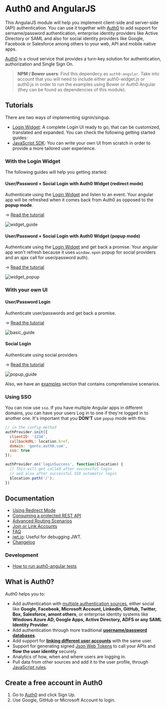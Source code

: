 # Auth0 and AngularJS

This AngularJS module will help you implement client-side and server-side (API) authentication. You can use it together with [Auth0](https://www.auth0.com) to add support for sername/password authentication, enterprise identity providers like Active Directory or SAML and also for social identity providers like Google, Facebook or Salesforce among others to your web, API and mobile native apps.

[Auth0](https://www.auth0.com) is a cloud service that provides a turn-key solution for authentication, authorization and Single Sign On.

> **NPM / Bower users**: Find this dependecy as `auth0-angular`. Take into account that you will need to include either auth0-widget.js or auth0.js in order to run the examples using Bower or Auth0 Angular (they can be found as dependencies of this module).

## Tutorials

There are two ways of implementing signin/singup. 
 * [Login Widget](https://docs.auth0.com/login-widget2): A complete Login UI ready to go, that can be customized, translated and expanded. You can check the following getting started guides:
 * [JavaScript SDK](https://github.com/auth0/auth0.js): You can write your own UI from scratch in order to provide a more tailored user experience.

### With the Login Widget

The following guides will help you getting started:

#### User/Password + Social Login with Auth0 Widget (redirect mode)

Authenticate using the [Login Widget](https://docs.auth0.com/login-widget2) and listen to an event. Your angular app will be refreshed when it comes back from Auth0 as opposed to the __popup mode__. 

  → [Read the tutorial](docs/widget-redirect.md)
   
   ![widget_guide](https://cloud.githubusercontent.com/assets/419703/2867712/3580ca60-d23a-11e3-8312-636a309d7af0.gif)

#### User/Password + Social Login with Auth0 Widget (popup mode)

Authenticate using the [Login Widget](https://docs.auth0.com/login-widget2) and get back a promise. Your angular app won't refresh because it uses `window.open` popup for social providers and an ajax call for user/password auth).
    
  → [Read the tutorial](docs/widget-popup.md)    
    
   ![widget_popup](https://cloud.githubusercontent.com/assets/419703/2959883/1b7e1d9a-dab7-11e3-8060-bb14b3430e03.gif)
    

### With your own UI

#### User/Password Login

Authenticate user/passwords and get back a promise.

  → [Read the tutorial](docs/jssdk.md)
   
   ![basic_guide](https://cloud.githubusercontent.com/assets/419703/2867713/35ac5914-d23a-11e3-91f9-b6365a10137f.gif)
  
#### Social Login

Authenticate using social providers

  → [Read the tutorial](docs/jssdk.md#social-authentication)
  
   ![popup_guide](https://cloud.githubusercontent.com/assets/419703/2883025/e09a9158-d495-11e3-814b-32ae41ce1cc6.gif)
  
Also, we have an [examples](examples) section that contains comprehensive scenarios.

### Using SSO

You can now use `sso`. If you have multiple Angular apps in different domains, you can have your users Log in to one if they're logged in to another one. It's important that you **DON'T** use `popup` mode with this:

````js
// in the config method
authProvider.init({
  clientID: '1234',
  callbackURL: location.href,
  domain: 'gonto.auth0.com',
  sso: true
});

authProvider.on('loginSuccess', function($location) {
  // This will get called after successful login 
  // and also after successful SSO automatic login
  $location.path('/');
})
````

## Documentation
 * [Using Redirect Mode](docs/redirect.md) 
 * [Consuming a protected REST API](docs/backend.md)
 * [Advanced Routing Scenarios](docs/routing.md)
 * [Join or Link Accounts](docs/link-accounts.md)
 * [FAQ](docs/faq.md)
 * [jwt.io](http://jwt.io/): Useful for debugging JWT.
 * [Changelog](CHANGELOG.md)


### Development 
 * [How to run auth0-angular tests](docs/testing.md)


## What is Auth0?

Auth0 helps you to:

* Add authentication with [multiple authentication sources](https://docs.auth0.com/identityproviders), either social like **Google, Facebook, Microsoft Account, LinkedIn, GitHub, Twitter, Box, Salesforce, amont others**, or enterprise identity systems like **Windows Azure AD, Google Apps, Active Directory, ADFS or any SAML Identity Provider**.
* Add authentication through more traditional **[username/password databases](https://docs.auth0.com/mysql-connection-tutorial)**.
* Add support for **[linking different user accounts](https://docs.auth0.com/link-accounts)** with the same user.
* Support for generating signed [Json Web Tokens](https://docs.auth0.com/jwt) to call your APIs and **flow the user identity** securely.
* Analytics of how, when and where users are logging in.
* Pull data from other sources and add it to the user profile, through [JavaScript rules](https://docs.auth0.com/rules).

## Create a free account in Auth0

1. Go to [Auth0](https://auth0.com) and click Sign Up.
2. Use Google, GitHub or Microsoft Account to login.
